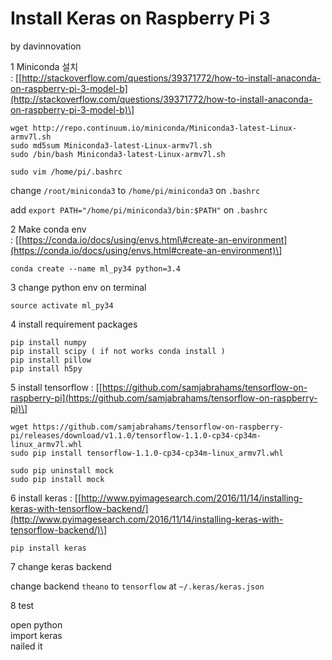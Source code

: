 # Install Keras on Raspberry Pi 3

by davinnovation

1  Miniconda 설치  
: \[[http://stackoverflow.com/questions/39371772/how-to-install-anaconda-on-raspberry-pi-3-model-b](http://stackoverflow.com/questions/39371772/how-to-install-anaconda-on-raspberry-pi-3-model-b)\]

```
wget http://repo.continuum.io/miniconda/Miniconda3-latest-Linux-armv7l.sh
sudo md5sum Miniconda3-latest-Linux-armv7l.sh
sudo /bin/bash Miniconda3-latest-Linux-armv7l.sh

sudo vim /home/pi/.bashrc
```

change `/root/miniconda3` to `/home/pi/miniconda3` on `.bashrc`  


add `export PATH="/home/pi/miniconda3/bin:$PATH"` on `.bashrc`

2 Make conda env  
: \[[https://conda.io/docs/using/envs.html\#create-an-environment](https://conda.io/docs/using/envs.html#create-an-environment)\]

```
conda create --name ml_py34 python=3.4
```

3 change python env on terminal

```
source activate ml_py34
```

4 install requirement packages

```
pip install numpy
pip install scipy ( if not works conda install )
pip install pillow
pip install h5py
```

5 install tensorflow : \[[https://github.com/samjabrahams/tensorflow-on-raspberry-pi](https://github.com/samjabrahams/tensorflow-on-raspberry-pi)\]

```
wget https://github.com/samjabrahams/tensorflow-on-raspberry-pi/releases/download/v1.1.0/tensorflow-1.1.0-cp34-cp34m-linux_armv7l.whl
sudo pip install tensorflow-1.1.0-cp34-cp34m-linux_armv7l.whl

sudo pip uninstall mock
sudo pip install mock
```

6 install keras : \[[http://www.pyimagesearch.com/2016/11/14/installing-keras-with-tensorflow-backend/](http://www.pyimagesearch.com/2016/11/14/installing-keras-with-tensorflow-backend/)\]

```
pip install keras
```

7 change keras backend

change backend `theano` to `tensorflow` at `~/.keras/keras.json`

8 test

open python  
import keras  
nailed it

